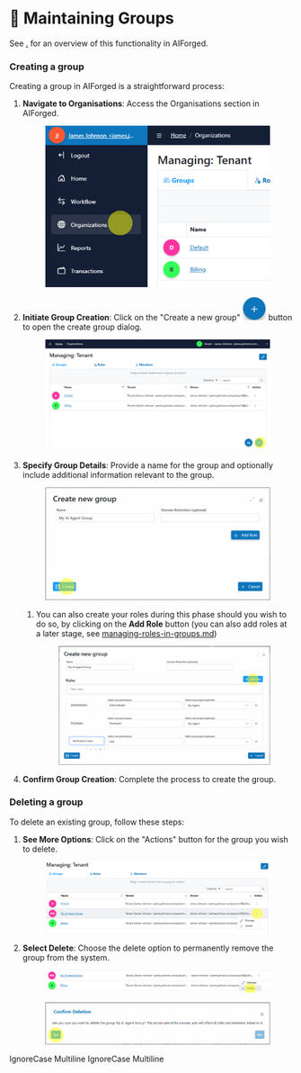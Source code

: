 # 📓 Maintaining Groups

See [.](./ "mention") for an overview of this functionality in AIForged.

### Creating a group

Creating a group in AIForged is a straightforward process:

1.  **Navigate to Organisations**: Access the Organisations section in AIForged.


    <div align="left"><figure><img src="../assets/image%20%2880%29.png" alt=""><figcaption></figcaption></figure></div>
2.  **Initiate Group Creation**: Click on the "Create a new group" ![](../assets/image%20%2882%29.png) button to open the create group dialog.

    <div align="left"><figure><img src="../assets/image%20%2881%29.png" alt=""><figcaption></figcaption></figure></div>
3.  **Specify Group Details**: Provide a name for the group and optionally include additional information relevant to the group.  


    <figure><img src="../assets/image%20%2883%29.png" alt=""><figcaption></figcaption></figure>

    1.  You can also create your roles during this phase should you wish to do so, by clicking on the **Add Role** button (you can also add roles at a later stage, see [managing-roles-in-groups.md](managing-roles-in-groups.md "mention"))

        <figure><img src="../assets/image%20%2884%29.png" alt=""><figcaption></figcaption></figure>
4. **Confirm Group Creation**: Complete the process to create the group.

### Deleting a group

To delete an existing group, follow these steps:

1.  **See More Options**: Click on the "Actions" button for the group you wish to delete.


    <figure><img src="../assets/image%20%2886%29.png" alt=""><figcaption></figcaption></figure>
2.  **Select Delete**: Choose the delete option to permanently remove the group from the system.

    <figure><img src="../assets/image%20%2887%29.png" alt=""><figcaption></figcaption></figure>



    <figure><img src="../assets/image%20%2888%29.png" alt=""><figcaption></figcaption></figure>

 IgnoreCase Multiline IgnoreCase Multiline




